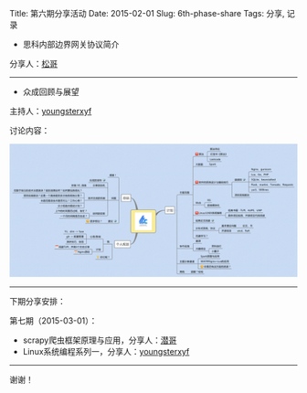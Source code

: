 Title: 第六期分享活动
Date: 2015-02-01
Slug: 6th-phase-share
Tags: 分享, 记录

- 思科内部边界网关协议简介

分享人：[松哥](https://github.com/aachenxiaosong)

------

- 众成回顾与展望

主持人：[youngsterxyf](https://github.com/youngsterxyf)

讨论内容：

![zc-2015](https://raw.githubusercontent.com/HappyTechGroup/HappyTechGroup.github.io/master/upload/pics/zc.png)

------

下期分享安排：

第七期（2015-03-01）：

- scrapy爬虫框架原理与应用，分享人：[潜哥](https://github.com/qian-zhu)
- Linux系统编程系列一，分享人：[youngsterxyf](https://github.com/youngsterxyf)

------

谢谢！
